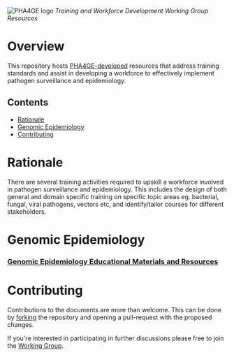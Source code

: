 ![PHA4GE logo](https://pha4ge.org/wp-content/uploads/2020/09/phage-logo-thin.png)
*Training and Workforce Development Working Group Resources*

Overview
========
This repository hosts [PHA4GE-developed](https://pha4ge.org/) resources that address training standards and assist in developing a workforce to effectively implement pathogen surveillance and epidemiology.

## Contents
- [Rationale](#rationale)
- [Genomic Epidemiology](#genomic-epidemiology)
- [Contributing](#contributing)


Rationale
========
There are several training activities required to upskill a workforce involved in pathogen surveillance and epidemiology. This includes the design of both general and domain specific training on specific topic areas eg. bacterial, fungal, viral pathogens, vectors etc, and identify/tailor courses for different stakeholders. 

Genomic Epidemiology
==================

### [Genomic Epidemiology Educational Materials and Resources](genomic-epi-educational-resources.md)




Contributing
============
Contributions to the documents are more than welcome. This can be done by [forking](https://help.github.com/articles/fork-a-repo) the repository and opening a pull-request with the proposed changes.

If you're interested in participating in further discussions please free to join the [Working Group](https://pha4ge.org/bioinformatics-pipelines-and-visualization/).

